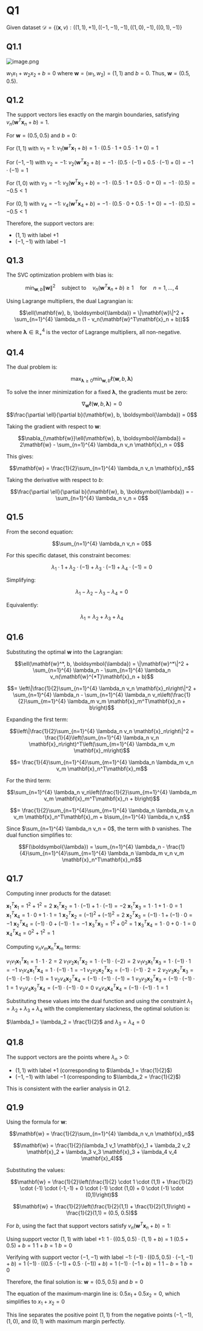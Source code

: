 # Q1

Given dataset $\mathcal{D} = \{(\mathbf{x}, v) : ((1, 1), +1), ((-1, -1), -1), ((1, 0), -1), ((0, 1), -1)\}$

## Q1.1

![image.png](q1.1.png)

$w_1x_1 + w_2x_2 + b = 0$ where $\mathbf{w} = (w_1, w_2) = (1, 1)$ and $b = 0$.
Thus, $\mathbf{w} = (0.5, 0.5)$.

## Q1.2

The support vectors lies exactly on the margin boundaries, satisfying $v_n(\mathbf{w}^T\mathbf{x}_n + b) = 1$.

For $\mathbf{w} = (0.5, 0.5)$ and $b = 0$:

For $(1, 1)$ with $v_1 = 1$:
$v_1(\mathbf{w}^T\mathbf{x}_1 + b) = 1 \cdot (0.5 \cdot 1 + 0.5 \cdot 1 + 0) = 1$

For $(-1, -1)$ with $v_2 = -1$:
$v_2(\mathbf{w}^T\mathbf{x}_2 + b) = -1 \cdot (0.5 \cdot (-1) + 0.5 \cdot (-1) + 0) = -1 \cdot (-1) = 1$

For $(1, 0)$ with $v_3 = -1$:
$v_3(\mathbf{w}^T\mathbf{x}_3 + b) = -1 \cdot (0.5 \cdot 1 + 0.5 \cdot 0 + 0) = -1 \cdot (0.5) = -0.5 < 1$

For $(0, 1)$ with $v_4 = -1$:
$v_4(\mathbf{w}^T\mathbf{x}_4 + b) = -1 \cdot (0.5 \cdot 0 + 0.5 \cdot 1 + 0) = -1 \cdot (0.5) = -0.5 < 1$

Therefore, the support vectors are:
- $(1, 1)$ with label $+1$
- $(-1, -1)$ with label $-1$

## Q1.3

The SVC optimization problem with bias is:

$$\min_{\mathbf{w},b} \|\mathbf{w}\|^2 \quad \text{subject to} \quad v_n(\mathbf{w}^T\mathbf{x}_n + b) \geq 1 \quad \text{for} \quad n = 1,\ldots,4$$

Using Lagrange multipliers, the dual Lagrangian is:

$$\ell(\mathbf{w}, b, \boldsymbol{\lambda}) = \|\mathbf{w}\|^2 + \sum_{n=1}^{4} \lambda_n (1 - v_n(\mathbf{w}^T\mathbf{x}_n + b))$$

where $\boldsymbol{\lambda} \in \mathbb{R}_+^4$ is the vector of Lagrange multipliers, all non-negative.

## Q1.4

The dual problem is:

$$\max_{\boldsymbol{\lambda} \geq 0} \min_{\mathbf{w},b} \ell(\mathbf{w}, b, \boldsymbol{\lambda})$$

To solve the inner minimization for a fixed $\boldsymbol{\lambda}$, the gradients must be zero:

$$\nabla_{\mathbf{w}}\ell(\mathbf{w}, b, \boldsymbol{\lambda}) = 0$$
$$\frac{\partial \ell}{\partial b}(\mathbf{w}, b, \boldsymbol{\lambda}) = 0$$

Taking the gradient with respect to $\mathbf{w}$:

$$\nabla_{\mathbf{w}}\ell(\mathbf{w}, b, \boldsymbol{\lambda}) = 2\mathbf{w} - \sum_{n=1}^{4} \lambda_n v_n \mathbf{x}_n = 0$$

This gives:

$$\mathbf{w} = \frac{1}{2}\sum_{n=1}^{4} \lambda_n v_n \mathbf{x}_n$$

Taking the derivative with respect to $b$:

$$\frac{\partial \ell}{\partial b}(\mathbf{w}, b, \boldsymbol{\lambda}) = -\sum_{n=1}^{4} \lambda_n v_n = 0$$

## Q1.5

From the second equation:

$$\sum_{n=1}^{4} \lambda_n v_n = 0$$

For this specific dataset, this constraint becomes:

$$\lambda_1 \cdot 1 + \lambda_2 \cdot (-1) + \lambda_3 \cdot (-1) + \lambda_4 \cdot (-1) = 0$$

Simplifying:

$$\lambda_1 - \lambda_2 - \lambda_3 - \lambda_4 = 0$$

Equivalently:

$$\lambda_1 = \lambda_2 + \lambda_3 + \lambda_4$$

## Q1.6

Substituting the optimal $\mathbf{w}$ into the Lagrangian:

$$\ell(\mathbf{w}^*, b, \boldsymbol{\lambda}) = \|\mathbf{w}^*\|^2 + \sum_{n=1}^{4} \lambda_n - \sum_{n=1}^{4} \lambda_n v_n(\mathbf{w}^{*T}\mathbf{x}_n + b)$$

$$= \left\|\frac{1}{2}\sum_{n=1}^{4} \lambda_n v_n \mathbf{x}_n\right\|^2 + \sum_{n=1}^{4} \lambda_n - \sum_{n=1}^{4} \lambda_n v_n\left(\frac{1}{2}\sum_{m=1}^{4} \lambda_m v_m \mathbf{x}_m^T\mathbf{x}_n + b\right)$$

Expanding the first term:

$$\left\|\frac{1}{2}\sum_{n=1}^{4} \lambda_n v_n \mathbf{x}_n\right\|^2 = \frac{1}{4}\left(\sum_{n=1}^{4} \lambda_n v_n \mathbf{x}_n\right)^T\left(\sum_{m=1}^{4} \lambda_m v_m \mathbf{x}_m\right)$$

$$= \frac{1}{4}\sum_{n=1}^{4}\sum_{m=1}^{4} \lambda_n \lambda_m v_n v_m \mathbf{x}_n^T\mathbf{x}_m$$

For the third term:

$$\sum_{n=1}^{4} \lambda_n v_n\left(\frac{1}{2}\sum_{m=1}^{4} \lambda_m v_m \mathbf{x}_m^T\mathbf{x}_n + b\right)$$

$$= \frac{1}{2}\sum_{n=1}^{4}\sum_{m=1}^{4} \lambda_n \lambda_m v_n v_m \mathbf{x}_n^T\mathbf{x}_m + b\sum_{n=1}^{4} \lambda_n v_n$$

Since $\sum_{n=1}^{4} \lambda_n v_n = 0$, the term with $b$ vanishes. The dual function simplifies to:

$$F(\boldsymbol{\lambda}) = \sum_{n=1}^{4} \lambda_n - \frac{1}{4}\sum_{n=1}^{4}\sum_{m=1}^{4} \lambda_n \lambda_m v_n v_m \mathbf{x}_n^T\mathbf{x}_m$$

## Q1.7

Computing inner products for the dataset:

$\mathbf{x}_1^T\mathbf{x}_1 = 1^2 + 1^2 = 2$
$\mathbf{x}_1^T\mathbf{x}_2 = 1 \cdot (-1) + 1 \cdot (-1) = -2$
$\mathbf{x}_1^T\mathbf{x}_3 = 1 \cdot 1 + 1 \cdot 0 = 1$
$\mathbf{x}_1^T\mathbf{x}_4 = 1 \cdot 0 + 1 \cdot 1 = 1$
$\mathbf{x}_2^T\mathbf{x}_2 = (-1)^2 + (-1)^2 = 2$
$\mathbf{x}_2^T\mathbf{x}_3 = (-1) \cdot 1 + (-1) \cdot 0 = -1$
$\mathbf{x}_2^T\mathbf{x}_4 = (-1) \cdot 0 + (-1) \cdot 1 = -1$
$\mathbf{x}_3^T\mathbf{x}_3 = 1^2 + 0^2 = 1$
$\mathbf{x}_3^T\mathbf{x}_4 = 1 \cdot 0 + 0 \cdot 1 = 0$
$\mathbf{x}_4^T\mathbf{x}_4 = 0^2 + 1^2 = 1$

Computing $v_n v_m \mathbf{x}_n^T\mathbf{x}_m$ terms:

$v_1 v_1 \mathbf{x}_1^T\mathbf{x}_1 = 1 \cdot 1 \cdot 2 = 2$
$v_1 v_2 \mathbf{x}_1^T\mathbf{x}_2 = 1 \cdot (-1) \cdot (-2) = 2$
$v_1 v_3 \mathbf{x}_1^T\mathbf{x}_3 = 1 \cdot (-1) \cdot 1 = -1$
$v_1 v_4 \mathbf{x}_1^T\mathbf{x}_4 = 1 \cdot (-1) \cdot 1 = -1$
$v_2 v_2 \mathbf{x}_2^T\mathbf{x}_2 = (-1) \cdot (-1) \cdot 2 = 2$
$v_2 v_3 \mathbf{x}_2^T\mathbf{x}_3 = (-1) \cdot (-1) \cdot (-1) = 1$
$v_2 v_4 \mathbf{x}_2^T\mathbf{x}_4 = (-1) \cdot (-1) \cdot (-1) = 1$
$v_3 v_3 \mathbf{x}_3^T\mathbf{x}_3 = (-1) \cdot (-1) \cdot 1 = 1$
$v_3 v_4 \mathbf{x}_3^T\mathbf{x}_4 = (-1) \cdot (-1) \cdot 0 = 0$
$v_4 v_4 \mathbf{x}_4^T\mathbf{x}_4 = (-1) \cdot (-1) \cdot 1 = 1$

Substituting these values into the dual function and using the constraint $\lambda_1 = \lambda_2 + \lambda_3 + \lambda_4$ with the complementary slackness, the optimal solution is:

$\lambda_1 = \lambda_2 = \frac{1}{2}$ and $\lambda_3 = \lambda_4 = 0$

## Q1.8

The support vectors are the points where $\lambda_n > 0$:
- $(1,1)$ with label $+1$ (corresponding to $\lambda_1 = \frac{1}{2}$)
- $(-1,-1)$ with label $-1$ (corresponding to $\lambda_2 = \frac{1}{2}$)

This is consistent with the earlier analysis in Q1.2.

## Q1.9

Using the formula for $\mathbf{w}$:

$$\mathbf{w} = \frac{1}{2}\sum_{n=1}^{4} \lambda_n v_n \mathbf{x}_n$$

$$\mathbf{w} = \frac{1}{2}(\lambda_1 v_1 \mathbf{x}_1 + \lambda_2 v_2 \mathbf{x}_2 + \lambda_3 v_3 \mathbf{x}_3 + \lambda_4 v_4 \mathbf{x}_4)$$

Substituting the values:

$$\mathbf{w} = \frac{1}{2}\left(\frac{1}{2} \cdot 1 \cdot (1,1) + \frac{1}{2} \cdot (-1) \cdot (-1,-1) + 0 \cdot (-1) \cdot (1,0) + 0 \cdot (-1) \cdot (0,1)\right)$$

$$\mathbf{w} = \frac{1}{2}\left(\frac{1}{2}(1,1) + \frac{1}{2}(1,1)\right) = \frac{1}{2}(1,1) = (0.5, 0.5)$$

For $b$, using the fact that support vectors satisfy $v_n(\mathbf{w}^T\mathbf{x}_n + b) = 1$:

Using support vector $(1,1)$ with label $+1$:
$1 \cdot ((0.5, 0.5) \cdot (1,1) + b) = 1$
$(0.5 + 0.5) + b = 1$
$1 + b = 1$
$b = 0$

Verifying with support vector $(-1,-1)$ with label $-1$:
$(-1) \cdot ((0.5, 0.5) \cdot (-1,-1) + b) = 1$
$(-1) \cdot ((0.5 \cdot (-1) + 0.5 \cdot (-1)) + b) = 1$
$(-1) \cdot (-1 + b) = 1$
$1 - b = 1$
$b = 0$

Therefore, the final solution is:
$\mathbf{w} = (0.5, 0.5)$ and $b = 0$

The equation of the maximum-margin line is:
$0.5x_1 + 0.5x_2 = 0$, which simplifies to $x_1 + x_2 = 0$

This line separates the positive point $(1,1)$ from the negative points $(-1,-1)$, $(1,0)$, and $(0,1)$ with maximum margin perfectly.